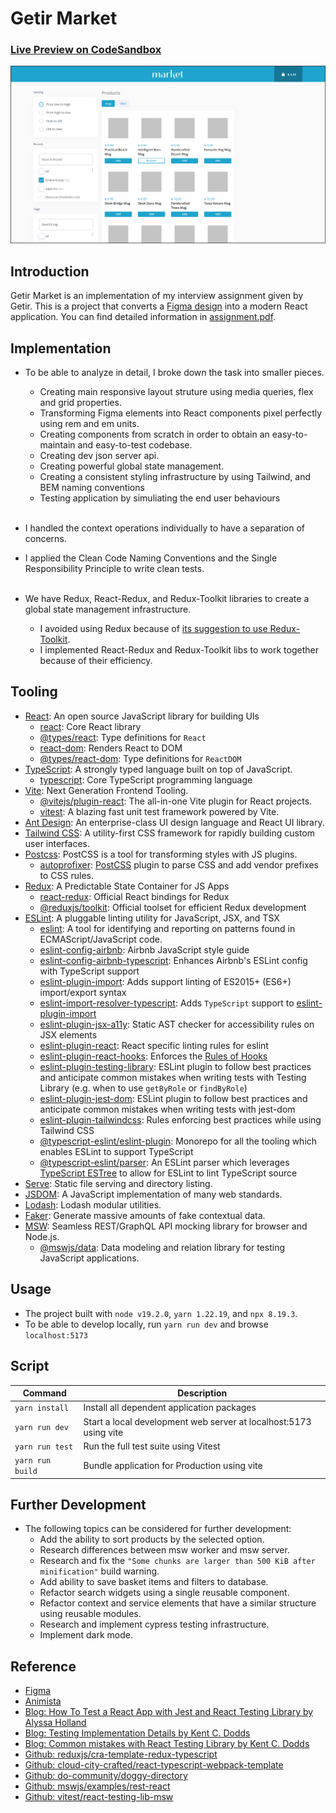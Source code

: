 # Getir Market
### [Live Preview on CodeSandbox](https://codesandbox.io/p/github/serdarsen/getir_market/main?file=%2FREADME.md)


![Getir Market](./docs/screenshot.png)

## Introduction

Getir Market is an implementation of my interview assignment given by Getir. This is a project that converts a [Figma design](./docs/design.fig) into a modern React application. You can find detailed information in [assignment.pdf](./docs/assignment.pdf).

## Implementation

- To be able to analyze in detail, I broke down the task into smaller pieces.

  - Creating main responsive layout struture using media queries, flex and grid properties.
  - Transforming Figma elements into React components pixel perfectly using rem and em units.
  - Creating components from scratch in order to obtain an easy-to-maintain and easy-to-test codebase.
  - Creating dev json server api.
  - Creating powerful global state management.
  - Creating a consistent styling infrastructure by using Tailwind, and BEM naming conventions
  - Testing application by simuliating the end user behaviours
    <br/><br/>

- I handled the context operations individually to have a separation of concerns.

- I applied the Clean Code Naming Conventions and the Single Responsibility Principle to write clean tests.
  <br/><br/>

- We have Redux, React-Redux, and Redux-Toolkit libraries to create a global state management infrastructure.
  - I avoided using Redux because of [its suggestion to use Redux-Toolkit](https://redux.js.org/introduction/why-rtk-is-redux-today).
  - I implemented React-Redux and Redux-Toolkit libs to work together because of their efficiency.

## Tooling

- [React](https://reactjs.org): An open source JavaScript library for building UIs
  - [react](https://github.com/facebook/react): Core React library
  - [@types/react](https://www.npmjs.com/package/@types/react): Type definitions for `React`
  - [react-dom](https://www.npmjs.com/package/react-dom): Renders React to DOM
  - [@types/react-dom](https://www.npmjs.com/package/@types/react-dom): Type definitions for `ReactDOM`
- [TypeScript](https://www.typescriptlang.org/): A strongly typed language built on top of JavaScript.
  - [typescript](https://github.com/Microsoft/TypeScript): Core TypeScript programming language
- [Vite](https://vitejs.dev/): Next Generation Frontend Tooling.
  - [@vitejs/plugin-react](https://github.com/vitejs/vite/tree/main/packages/plugin-react#readme): The all-in-one Vite plugin for React projects.
  - [vitest](https://github.com/vitest-dev/vitest#readme): A blazing fast unit test framework powered by Vite.
- [Ant Design](https://ant.design/): An enterprise-class UI design language and React UI library.
- [Tailwind CSS](https://tailwindcss.com/): A utility-first CSS framework for rapidly building custom user interfaces.
- [Postcss](https://github.com/postcss/postcss): PostCSS is a tool for transforming styles with JS plugins.
  - [autoprofixer](https://github.com/postcss/autoprefixer): [PostCSS](https://github.com/postcss/postcss) plugin to parse CSS and add vendor prefixes to CSS rules.
- [Redux](https://redux.js.org/introduction/why-rtk-is-redux-today): A Predictable State Container for JS Apps
    - [react-redux](https://react-redux.js.org/): Official React bindings for Redux
    - [@reduxjs/toolkit](https://redux-toolkit.js.org/): Official toolset for efficient Redux development
- [ESLint](https://eslint.org/): A pluggable linting utility for JavaScript, JSX, and TSX
    - [eslint](https://github.com/eslint/eslint): A tool for identifying and reporting on patterns found in ECMAScript/JavaScript code.
    - [eslint-config-airbnb](https://github.com/airbnb/javascript): Airbnb JavaScript style guide
    - [eslint-config-airbnb-typescript](https://github.com/iamturns/eslint-config-airbnb-typescript): Enhances Airbnb's ESLint config with TypeScript support
    - [eslint-plugin-import](https://github.com/import-js/eslint-plugin-import): Adds support linting of ES2015+ (ES6+) import/export syntax  
    - [eslint-import-resolver-typescript](https://github.com/import-js/eslint-import-resolver-typescript): Adds `TypeScript` support to [eslint-plugin-import](https://github.com/import-js/eslint-plugin-import)      
    - [eslint-plugin-jsx-a11y](https://github.com/jsx-eslint/eslint-plugin-jsx-a11y): Static AST checker for accessibility rules on JSX elements
    - [eslint-plugin-react](https://github.com/jsx-eslint/eslint-plugin-react): React specific linting rules for eslint  
    - [eslint-plugin-react-hooks](https://www.npmjs.com/package/eslint-plugin-react-hooks): Enforces the [Rules of Hooks](https://reactjs.org/docs/hooks-rules.html)
    - [eslint-plugin-testing-library](https://github.com/testing-library/eslint-plugin-testing-library): ESLint plugin to follow best practices and anticipate common mistakes when writing tests with Testing Library (e.g. when to use `getByRole` or `findByRole`)    
    - [eslint-plugin-jest-dom](https://github.com/testing-library/eslint-plugin-jest-dom): ESLint plugin to follow best practices and anticipate common mistakes when writing tests with jest-dom    
    - [eslint-plugin-tailwindcss](https://github.com/francoismassart/eslint-plugin-tailwindcss): Rules enforcing best practices while using Tailwind CSS    
    - [@typescript-eslint/eslint-plugin](https://github.com/typescript-eslint/typescript-eslint): Monorepo for all the tooling which enables ESLint to support TypeScript
    - [@typescript-eslint/parser](https://www.npmjs.com/package/@typescript-eslint/parser):  An ESLint parser which leverages [TypeScript ESTree](https://github.com/typescript-eslint/typescript-eslint/tree/main/packages/typescript-estree) to allow for ESLint to lint TypeScript source    
- [Serve](https://github.com/vercel/serve#readme): Static file serving and directory listing.
- [JSDOM](https://github.com/jsdom/jsdom#readme): A JavaScript implementation of many web standards.
- [Lodash](https://lodash.com/): Lodash modular utilities.
- [Faker](https://github.com/faker-js/faker#readme/): Generate massive amounts of fake contextual data.
- [MSW](https://mswjs.io/): Seamless REST/GraphQL API mocking library for browser and Node.js.
    - [@mswjs/data](https://github.com/mswjs/data#readme/): Data modeling and relation library for testing JavaScript applications.
## Usage

- The project built with `node v19.2.0`, `yarn 1.22.19`, and `npx 8.19.3`.
- To be able to develop locally, run `yarn run dev` and browse `localhost:5173`

## Script

| Command        | Description                                                         |
| -------------- | ------------------------------------------------------------------- |
| `yarn install`   | Install all dependent application packages                        |
| `yarn run dev`   | Start a local development web server at localhost:5173 using vite |
| `yarn run test`  | Run the full test suite using Vitest  
| `yarn run build` | Bundle application for Production using vite                      |

## Further Development
* The following topics can be considered for further development:
    * Add the ability to sort products by the selected option.
    * Research differences between msw worker and msw server.
    * Research and fix the `"Some chunks are larger than 500 KiB after minification"` build warning.
    * Add ability to save basket items and filters to database.
    * Refactor search widgets using a single reusable component.
    * Refactor context and service elements that have a similar structure using reusable modules.
    * Research and implement cypress testing infrastructure.
    * Implement dark mode.

## Reference

- [Figma](https://www.figma.com)
- [Animista](https://animista.net)
- [Blog: How To Test a React App with Jest and React Testing Library by Alyssa Holland](https://www.digitalocean.com/community/tutorials/how-to-test-a-react-app-with-jest-and-react-testing-library)
- [Blog: Testing Implementation Details by Kent C. Dodds](https://kentcdodds.com/blog/testing-implementation-details)
- [Blog: Common mistakes with React Testing Library by Kent C. Dodds](https://kentcdodds.com/blog/common-mistakes-with-react-testing-library)
- [Github: reduxjs/cra-template-redux-typescript](https://github.com/reduxjs/cra-template-redux-typescript)
- [Github: cloud-city-crafted/react-typescript-webpack-template](https://github.com/cloud-city-crafted/react-typescript-webpack-template)
- [Github: do-community/doggy-directory](https://github.com/do-community/doggy-directory)
- [Github: mswjs/examples/rest-react](https://github.com/mswjs/examples/tree/master/examples/rest-react)
- [Github: vitest/react-testing-lib-msw](https://github.com/vitest-dev/vitest/tree/main/examples/react-testing-lib-msw)


